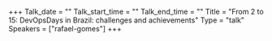 +++
Talk_date = ""
Talk_start_time = ""
Talk_end_time = ""
Title = "From 2 to 15: DevOpsDays in Brazil: challenges and achievements"
Type = "talk"
Speakers = ["rafael-gomes"]
+++


